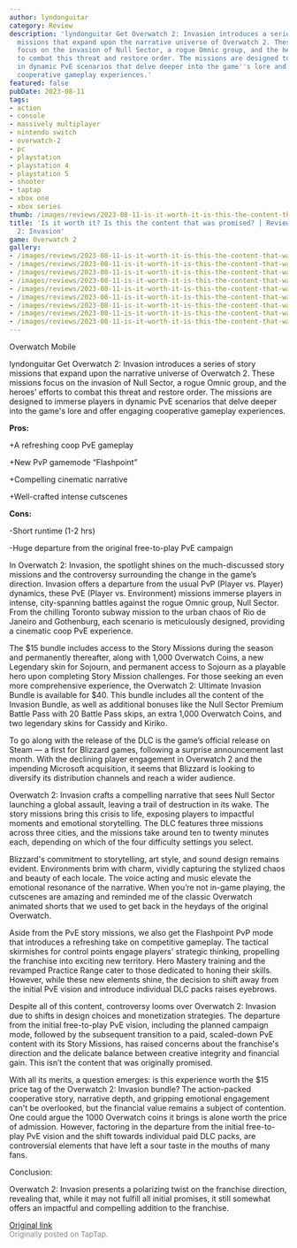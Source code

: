 ```yaml
---
author: lyndonguitar
category: Review
description: 'lyndonguitar Get Overwatch 2: Invasion introduces a series of story
  missions that expand upon the narrative universe of Overwatch 2. These missions
  focus on the invasion of Null Sector, a rogue Omnic group, and the heroes'' efforts
  to combat this threat and restore order. The missions are designed to immerse players
  in dynamic PvE scenarios that delve deeper into the game''s lore and offer engaging
  cooperative gameplay experiences.'
featured: false
pubDate: 2023-08-11
tags:
- action
- console
- massively multiplayer
- nintendo switch
- overwatch-2
- pc
- playstation
- playstation 4
- playstation 5
- shooter
- taptap
- xbox one
- xbox series
thumb: /images/reviews/2023-08-11-is-it-worth-it-is-this-the-content-that-was-promised--review---overwatch-2-invasion-0.avif
title: 'Is it worth it? Is this the content that was promised? | Review - Overwatch
  2: Invasion'
game: Overwatch 2
gallery:
- /images/reviews/2023-08-11-is-it-worth-it-is-this-the-content-that-was-promised--review---overwatch-2-invasion-0.avif
- /images/reviews/2023-08-11-is-it-worth-it-is-this-the-content-that-was-promised--review---overwatch-2-invasion-1.avif
- /images/reviews/2023-08-11-is-it-worth-it-is-this-the-content-that-was-promised--review---overwatch-2-invasion-2.avif
- /images/reviews/2023-08-11-is-it-worth-it-is-this-the-content-that-was-promised--review---overwatch-2-invasion-3.avif
- /images/reviews/2023-08-11-is-it-worth-it-is-this-the-content-that-was-promised--review---overwatch-2-invasion-4.avif
- /images/reviews/2023-08-11-is-it-worth-it-is-this-the-content-that-was-promised--review---overwatch-2-invasion-5.avif
- /images/reviews/2023-08-11-is-it-worth-it-is-this-the-content-that-was-promised--review---overwatch-2-invasion-6.avif
- /images/reviews/2023-08-11-is-it-worth-it-is-this-the-content-that-was-promised--review---overwatch-2-invasion-7.avif
- /images/reviews/2023-08-11-is-it-worth-it-is-this-the-content-that-was-promised--review---overwatch-2-invasion-8.avif
---
```

Overwatch Mobile

lyndonguitar
Get
Overwatch 2: Invasion introduces a series of story missions that expand upon the narrative universe of Overwatch 2. These missions focus on the invasion of Null Sector, a rogue Omnic group, and the heroes' efforts to combat this threat and restore order. The missions are designed to immerse players in dynamic PvE scenarios that delve deeper into the game's lore and offer engaging cooperative gameplay experiences.


**Pros:**


+A refreshing coop PvE gameplay

+New PvP gamemode “Flashpoint”

+Compelling cinematic narrative

+Well-crafted intense cutscenes


**Cons:**


-Short runtime (1-2 hrs)

-Huge departure from the original free-to-play PvE campaign

In Overwatch 2: Invasion, the spotlight shines on the much-discussed story missions and the controversy surrounding the change in the game’s direction. Invasion offers a departure from the usual PvP (Player vs. Player) dynamics, these PvE (Player vs. Environment) missions immerse players in intense, city-spanning battles against the rogue Omnic group, Null Sector. From the chilling Toronto subway mission to the urban chaos of Rio de Janeiro and Gothenburg, each scenario is meticulously designed, providing a cinematic coop PvE experience.

The $15 bundle includes access to the Story Missions during the season and permanently thereafter, along with 1,000 Overwatch Coins, a new Legendary skin for Sojourn, and permanent access to Sojourn as a playable hero upon completing Story Mission challenges. For those seeking an even more comprehensive experience, the Overwatch 2: Ultimate Invasion Bundle is available for $40. This bundle includes all the content of the Invasion Bundle, as well as additional bonuses like the Null Sector Premium Battle Pass with 20 Battle Pass skips, an extra 1,000 Overwatch Coins, and two legendary skins for Cassidy and Kiriko.

To go along with the release of the DLC is the game’s official release on Steam — a first for Blizzard games, following a surprise announcement last month. With the declining player engagement in Overwatch 2 and the impending Microsoft acquisition, it seems that Blizzard is looking to diversify its distribution channels and reach a wider audience.

Overwatch 2: Invasion crafts a compelling narrative that sees Null Sector launching a global assault, leaving a trail of destruction in its wake. The story missions bring this crisis to life, exposing players to impactful moments and emotional storytelling. The DLC features three missions across three cities, and the missions take around ten to twenty minutes each, depending on which of the four difficulty settings you select.

Blizzard's commitment to storytelling, art style, and sound design remains evident. Environments brim with charm, vividly capturing the stylized chaos and beauty of each locale. The voice acting and music elevate the emotional resonance of the narrative. When you’re not in-game playing, the cutscenes  are amazing and reminded me of the classic Overwatch animated shorts that we used to get back in the heydays of the original Overwatch.

Aside from the PvE story missions, we also get the Flashpoint PvP mode that introduces a refreshing take on competitive gameplay. The tactical skirmishes for control points engage players' strategic thinking, propelling the franchise into exciting new territory. Hero Mastery training and the revamped Practice Range cater to those dedicated to honing their skills. However, while these new elements shine, the decision to shift away from the initial PvE vision and introduce individual DLC packs raises eyebrows.

Despite all of this content, controversy looms over Overwatch 2: Invasion due to shifts in design choices and monetization strategies. The departure from the initial free-to-play PvE vision, including the planned campaign mode, followed by the subsequent transition to a paid, scaled-down PvE content with its Story Missions, has raised concerns about the franchise's direction and the delicate balance between creative integrity and financial gain. This isn’t the content that was originally promised.

With all its merits, a question emerges: is this experience worth the $15 price tag of the Overwatch 2: Invasion bundle? The action-packed cooperative story, narrative depth, and gripping emotional engagement can't be overlooked, but the financial value remains a subject of contention. One could argue the 1000 Overwatch coins it brings is alone worth the price of admission. However, factoring in the departure from the initial free-to-play PvE vision and the shift towards individual paid DLC packs, are controversial elements that have left a sour taste in the mouths of many fans.

Conclusion:

Overwatch 2: Invasion presents a polarizing twist on the franchise direction, revealing that, while it may not fulfill all initial promises, it still somewhat offers an impactful and compelling addition to the franchise.

[Original link](https://www.taptap.io/post/6127368)<br><span style="font-size: 0.95em; color: #888;">Originally posted on TapTap.</span>